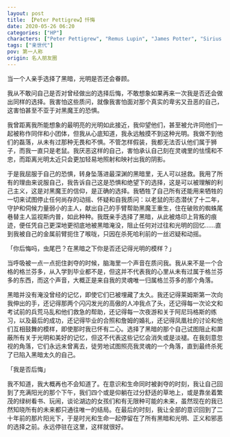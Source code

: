 ```yaml
---
layout: post
title: 【Peter Pettigrew】忏悔
date: 2020-05-26 06:20
categories: ["HP"]
characters: ["Peter Pettigrew", "Remus Lupin", "James Potter", "Sirius Potter"]
tags: ["亲世代"]
pov: 第一人称
origin: 名人朋友圈
---
```


当一个人亲手选择了黑暗，光明是否还会眷顾。

我从不敢问自己是否对曾经做出的选择后悔，不敢想象如果再来一次我是否还会做出同样的选择。我害怕这些质问，就像我害怕面对那个真实的卑劣又丑恶的自己，这害怕甚至不亚于对黑魔王的恐惧。

我曾距离我所能想象的最明亮的光明如此接近，我仰望他们，甚至被允许同他们一起被称作同伴和小团体，但我从心底知道，我永远触摸不到这种光明。我做不到他们的磊落，从未有过那种无畏和不惧。不管怎样假装，我都无法否认他们属于狮子，而我一直只是老鼠。我厌恶这样的自己，害怕承认自己刻在灵魂里的怯懦和不忠，而距离光明太近只会更加轻易地照射和映衬出我的阴影。

于是我屈服于自己的恐惧，转身坠落进最深渊的黑暗里，无人可以拯救。我用了所有的理由来说服自己，我告诉自己这是恐惧和绝望下的选择，这是可以被理解的利己主义，这是对黑魔王的信仰，是正确的选择。我牺牲了自己所有还能用来牺牲的一切来试图停止任何尚存的动摇、怀疑和自我质问：以老鼠的形态潜伏了十二年，守护和伺候力量弱小的主人，献出自己的手臂帮助黑魔王重生，住在破败的蜘蛛尾巷替主人监视斯内普，如此种种。我既亲手选择了黑暗，从此被烙印上背叛的痕迹，便任凭自己更深地更彻底地被黑暗淹没，阻止任何对过往和光明的回忆……直到我被自己的金属前臂扼住了喉咙，只因在杀死哈利前的一丝迟疑和动摇。

「你后悔吗，虫尾巴？在黑暗之下你是否还记得光明的模样？」

当呼吸被一点一点扼住剥夺的时候，脑海里一个声音在质问我。我从来不是一个合格的格兰芬多，从入学到毕业都不是，但这并不代表我的心里从未有过属于格兰芬多的东西，而这个声音，大概正是来自我的灵魂唯一归属格兰芬多的那个角落。

黑暗并没有淹没曾经的记忆，即使它们已被埋藏了太久。我还记得莱姆斯第一次向我伸出的手，还记得那两个闪闪发光的高傲的人冲我点了头，还记得每一次论文和考试前的兵荒马乱和他们救急的帮助，还记得每一次夜游和关于阿尼玛格斯的练习，以及最后的成功，还记得毕业的合照和詹姆的婚礼，还记得凤凰社的讨论和他们互相鼓舞的模样，即使那时我已怀有二心。选择了黑暗的那个自己试图阻止和屏蔽所有关于光明和美好的记忆，但这不代表这些记忆会消失或是淡褪。在我刻意忽视的角落，它们永远未曾离去，徒劳地试图照亮我灵魂的一个角落，直到最终杀死了已陷入黑暗太久的自己。

「我是否后悔」

我不知道，我大概再也不会知道了。在意识和生命同时被剥夺的时刻，我让自己回到了充满阳光的那个下午，我们四个或是仰躺在过分舒适的草地上，或是靠坐着繁茂的绿树看书、玩闹，谈论湖边的女孩们和有无限种可能的未来，虽然现在的我已然知晓所有的未来都只通往唯一的结局。在最后的时刻，我让全部的意识回到了二十年前的那片阳光下，于是时光和生命一起停留在了所有黑暗和光明、正义和邪恶的选择之前。永远停驻在这里，这样就很好。
